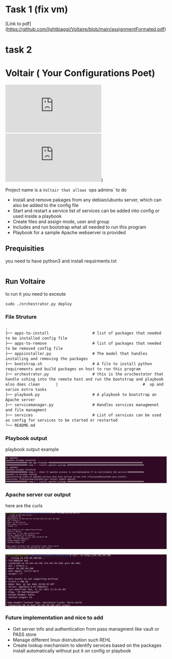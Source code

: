 # Task 1 (fix vm)
[Link to pdf] (https://github.com/lightbiaggi/Voltaire/blob/main/assignmentFormated.pdf)
# task 2
# Voltair ( Your Configurations Poet)

<!--- These are examples. See https://shields.io for others or to customize this set of shields. You might want to include dependencies, project status and licence info here --->
![GitHub repo size](https://img.shields.io/github/repo-size/scottydocs/README-template.md)
![GitHub contributors](https://img.shields.io/github/contributors/scottydocs/README-template.md))

Project name is a `Voltair that allows `ops admins` to do 
- Install and remove pakages from any debian/ubuntu server, which can also be added to the config file
- Start and restart a service list of services can be added into config or used inside a playbook
- Create files and assign mode, user and group
- Includes and run bootstrap what all needed to run this program
- Playbook for a sample Apache webserver is provided


## Prequisities
you need to have python3 and install requirments.txt
```pip3 install -r requirments.txt
```

## Run Voltaire

to run it you need to exceute 
```
sudo ./orchestrator.py deploy
```




### File Struture

    .
    ├── apps-to-install                   # list of packages that needed to be installed config file
    ├── apps-to-remove                    # list of packages that needed to be removed config file
    ├── appsinstaller.py                  # The model that handles installing and removing the packages
    ├── bootstrap.sh                      # A file to install python requirements and build packages on host to run this program
    ├── orchestrator.py                   # this is the orschestator that handle sshing into the remote host and run the bootstrap and playbook also does clean       |                                     #  up and varios extra tasks
    ├── playbook.py                       # A playbook to bootstrap an Apache server
    ├── servicemanager.py                 # Handles services managmenet and file managment
    ├── services                          # List of services can be used as config for services to be started or restarted
    └── README.md


### Playbook output

playbook output example

![playbook output](https://github.com/lightbiaggi/Voltaire/blob/main/img/playbook.png?raw=true)

### Apache server cur output

here are the curls

![server1](https://github.com/lightbiaggi/Voltaire/blob/main/img/server1.png?raw=true)

![server2](https://github.com/lightbiaggi/Voltaire/blob/main/img/server2.png?raw=true)


### Future implementation and nice to add
- Get server info and authentication from pass managment like vault or PASS store
- Manage different linux distrubution such REHL 
- Create lookup mechanisim to identify services based on the packages install automatically without put it on config or playbook


